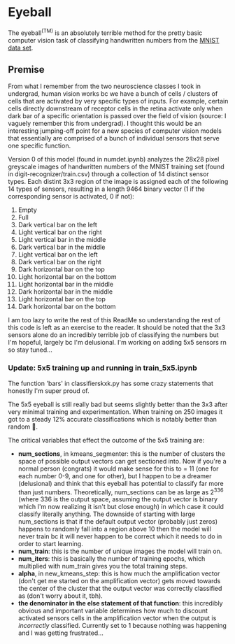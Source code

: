 # Eyeball
The eyeball<sup>(TM)</sup> is an absolutely terrible method for the pretty basic computer vision task of classifying handwritten numbers from the [MNIST data set](https://www.kaggle.com/competitions/digit-recognizer/data?select=train.csv).

## Premise
From what I remember from the two neuroscience classes I took in undergrad, human vision works bc we have a bunch of cells / clusters of cells that are activated by very specific types of inputs. For example, certain cells directly downstream of receptor cells in the retina activate only when dark bar of a specific orientation is passed over the field of vision (source: I vaguely remember this from undergrad). I thought this would be an interesting jumping-off point for a new species of computer vision models that essentially are comprised of a bunch of individual sensors that serve one specific function.

Version 0 of this model (found in numdet.ipynb) analyzes the 28x28 pixel greyscale images of handwritten numbers of the MNIST training set (found in digit-recognizer/train.csv) through a collection of 14 distinct sensor types. Each distint 3x3 region of the image is assigned each of the following 14 types of sensors, resulting in a length 9464 binary vector (1 if the corresponding sensor is activated, 0 if not):
1. Empty
2. Full
3. Dark vertical bar on the left
4. Light vertical bar on the right
5. Light vertical bar in the middle
6. Dark vertical bar in the middle
7. Light vertical bar on the left
8. Dark vertical bar on the right
9. Dark horizontal bar on the top
10. Light horizontal bar on the bottom
11. Light horizontal bar in the middle
12. Dark horizontal bar in the middle
13. Light horizontal bar on the top
14. Dark horizontal bar on the bottom

I am too lazy to write the rest of this ReadMe so understanding the rest of this code is left as an exercise to the reader. It should be noted that the 3x3 sensors alone do an incredibly terrible job of classifying the numbers but I'm hopeful, largely bc I'm delusional. I'm working on adding 5x5 sensors rn so stay tuned...

### Update: 5x5 training up and running in train_5x5.ipynb
The function 'bars' in classifierskxk.py has some crazy statements that honestly I'm super proud of.

The 5x5 eyeball is still really bad but seems slightly better than the 3x3 after very minimal training and experimentation. When training on 250 images it got to a steady 12% accurate classifications which is notably better than random 💪. 

The critical variables that effect the outcome of the 5x5 training are:
- **num_sections**, in kmeans_segmenter: this is the number of clusters the space of possible output vectors can get sectioned into. Now if you're a normal person (congrats) it would make sense for this to = 11 (one for each number 0-9, and one for other), but I happen to be a dreamer (delusional) and think that this eyeball has potential to classify far more than just numbers. Theoretically, num_sections can be as large as 2<sup>336</sup> (where 336 is the output space, assuming the output vector is binary which I'm now realizing it isn't but close enough) in which case it could classify literally anything. The downside of starting with large num_sections is that if the default output vector (probably just zeros) happens to randomly fall into a region above 10 then the model will never train bc it will never happen to be correct which it needs to do in order to start learning.
- **num_train**: this is the number of unique images the model will train on.
- **num_iters**: this is basically the number of training epochs, which multiplied with num_train gives you the total training steps.
- **alpha**, in new_kmeans_step: this is how much the amplification vector (don't get me started on the amplification vector) gets moved towards the center of the cluster that the output vector was correctly classified as (don't worry about it, tbh).
- **the denominator in the else statement of that function**: this incredibly obvious and important variable determines how much to discount activated sensors cells in the amplification vector when the output is *incorrectly* classified. Currently set to 1 because nothing was happening and I was getting frustrated...
